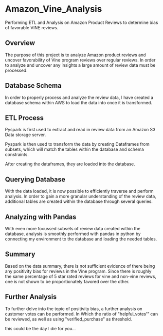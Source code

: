 
# Amazon_Vine_Analysis

Performing ETL and Analysis on Amazon Product Reviews to determine bias of favorable VINE reviews. 

## Overview 
The purpose of this project is to analyze Amazon product reviews and uncover favorability of Vine program reviews over regular reviews.
In order to analyze and uncover any insights a large amount of review data must be processed. 

## Database Schema 
In order to properly process and analyze the review data, I have created a database schema within AWS to load the data into once it is transformed. 


## ETL Process 

Pyspark is first used to extract and read in review data from an Amazon S3 Data storage server. 

Pyspark is then used to transform the data by creating Dataframes from subsets, which will match the tables within the database and schema constraints. 



After creating the dataframes, they are loaded into the database.


## Querying Database 

With the data loaded, it is now possible to efficiently traverse and perform analysis. 
In order to gain a more granular understanding of the review data, additional tables are created within the database through several queries. 



## Analyzing with Pandas  
With even more focussed subsets of review data created within the database, analysis is smoothly performed with pandas in python by connecting my environment to the database and loading the needed tables.

## Summary 

Based on the data summary, there is not sufficient evidence of there being any positivity bias for reviews in the Vine program. 
Since there is roughly the same percentage of 5 star rated reviews for vine and non-vine reviews, one is not shown to be proportionately favored over the other. 

## Further Analysis 
To further delve into the topic of positivity bias, a further analysis on customer votes can be performed. In Which the ratio of "helpful_votes'” can be reviewed, as well as using "verified_purchase" as threshold. 


this could be the day I die for you...
